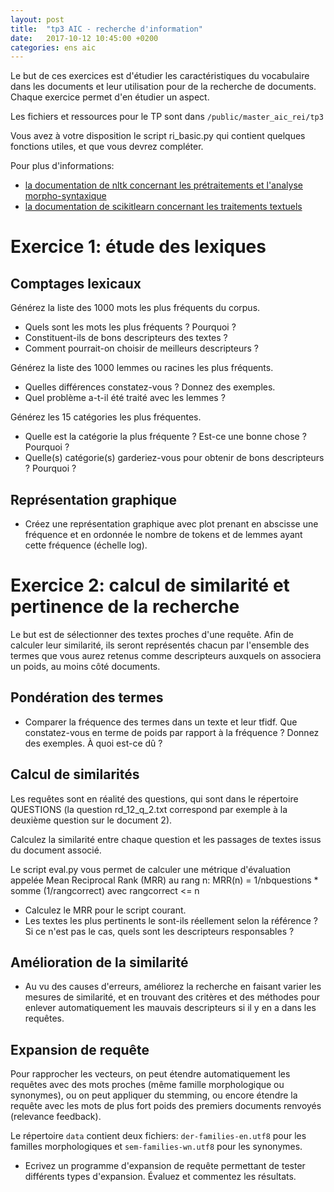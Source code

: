 ```yaml
---
layout: post
title:  "tp3 AIC - recherche d'information"
date:   2017-10-12 10:45:00 +0200
categories: ens aic
---
```



Le but de ces exercices est d'étudier les caractéristiques du vocabulaire dans les documents et leur utilisation pour de la recherche de documents. Chaque exercice permet d'en étudier un aspect.

Les fichiers et ressources pour le TP sont dans `/public/master_aic_rei/tp3`

Vous avez à votre disposition le script ri_basic.py qui contient quelques fonctions utiles, et que vous devrez compléter.

Pour plus d'informations:
- [la documentation de nltk concernant les prétraitements et l'analyse morpho-syntaxique](http://www.nltk.org/book/ch03.html)
- [la documentation de scikitlearn concernant les traitements textuels](http://scikit-learn.org/stable/modules/feature_extraction.html)


# Exercice 1: étude des lexiques

## Comptages lexicaux

Générez la liste des 1000 mots les plus fréquents du corpus.
- Quels sont les mots les plus fréquents ? Pourquoi ?
- Constituent-ils de bons descripteurs des textes ?
- Comment pourrait-on choisir de meilleurs descripteurs ?

Générez la liste des 1000 lemmes ou racines les plus fréquents.
- Quelles différences constatez-vous ? Donnez des exemples.
- Quel problème a-t-il été traité avec les lemmes ?

Générez les 15 catégories les plus fréquentes.
- Quelle est la catégorie la plus fréquente ? Est-ce une bonne chose ? Pourquoi ?
- Quelle(s) catégorie(s) garderiez-vous pour obtenir de bons descripteurs ? Pourquoi ?

## Représentation graphique

- Créez une représentation graphique avec plot prenant en abscisse une fréquence et en ordonnée le nombre de tokens et de lemmes ayant cette fréquence (échelle log).

# Exercice 2: calcul de similarité et pertinence de la recherche
Le but est de sélectionner des textes proches d'une requête. Afin de calculer leur similarité, ils seront représentés
chacun par l'ensemble des termes que vous aurez retenus comme descripteurs auxquels on associera un poids, au moins
côté documents.


## Pondération des termes

- Comparer la fréquence des termes dans un texte et leur tfidf. Que constatez-vous en terme de poids par rapport à la fréquence ? Donnez des exemples. À quoi est-ce dû ?

## Calcul de similarités
Les requêtes sont en réalité des questions, qui sont dans le répertoire QUESTIONS (la question rd_12_q_2.txt correspond par exemple à la deuxième question sur le document 2).

Calculez la similarité entre chaque question et les passages de textes issus du document associé.

Le script eval.py vous permet de calculer une métrique d'évaluation appelée Mean Reciprocal Rank (MRR) au rang n:
MRR(n) = 1/nbquestions * somme (1/rangcorrect) avec rangcorrect <= n

- Calculez le MRR pour le script courant.
- Les textes les plus pertinents le sont-ils réellement selon la référence ? Si ce n'est pas le cas, quels sont les
descripteurs responsables ?

## Amélioration de la similarité

- Au vu des causes d'erreurs, améliorez la recherche en faisant varier les mesures de similarité, et en trouvant des
critères et des méthodes pour enlever automatiquement les mauvais descripteurs si il y en a dans les requêtes.

## Expansion de requête
Pour rapprocher les vecteurs, on peut étendre automatiquement les requêtes avec des mots proches (même famille morphologique ou synonymes), ou on peut appliquer du stemming, ou encore étendre la requête avec les mots de plus fort poids des premiers documents renvoyés (relevance feedback).

Le répertoire `data` contient deux fichiers: `der-families-en.utf8` pour les familles morphologiques et `sem-families-wn.utf8` pour les synonymes.

- Ecrivez un programme d'expansion de requête permettant de tester différents types d'expansion. Évaluez et commentez les
résultats.

